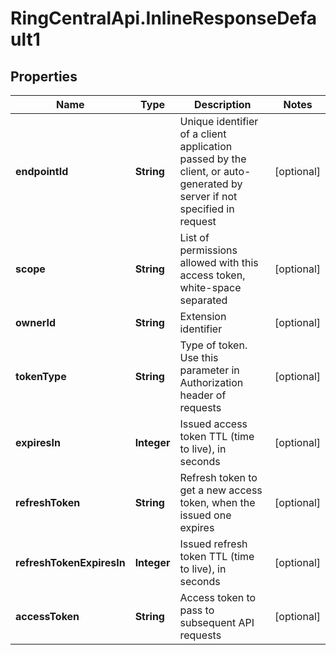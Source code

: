 # RingCentralApi.InlineResponseDefault1

## Properties
Name | Type | Description | Notes
------------ | ------------- | ------------- | -------------
**endpointId** | **String** | Unique identifier of a client application passed by the client, or auto-generated by server if not specified in request | [optional] 
**scope** | **String** | List of permissions allowed with this access token, white-space separated | [optional] 
**ownerId** | **String** | Extension identifier | [optional] 
**tokenType** | **String** | Type of token. Use this parameter in Authorization header of requests | [optional] 
**expiresIn** | **Integer** | Issued access token TTL (time to live), in seconds | [optional] 
**refreshToken** | **String** | Refresh token to get a new access token, when the issued one expires | [optional] 
**refreshTokenExpiresIn** | **Integer** | Issued refresh token TTL (time to live), in seconds | [optional] 
**accessToken** | **String** | Access token to pass to subsequent API requests | [optional] 


